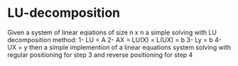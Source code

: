 # LU-decomposition
Given a system of linear eqiations of size n x n 
a simple solving with LU decomposition method:
1- LU = A
2- AX = LU(X) = L(UX) = b
3- Ly = b
4- UX = y
then a simple implemention of a linear equations system solving 
with regular positioning for step 3
and reverse positioning for step 4
